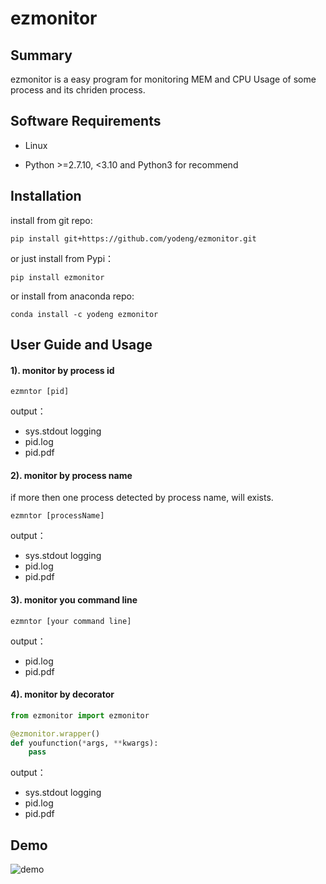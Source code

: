 # ezmonitor

## Summary

ezmonitor is a easy program for monitoring MEM and CPU Usage of some process and its chriden process.



## Software Requirements

+ Linux

+ Python >=2.7.10, <3.10  and  Python3 for recommend



## Installation

install from git repo:
```
pip install git+https://github.com/yodeng/ezmonitor.git
```

or just install from Pypi：

```
pip install ezmonitor
```

or install from anaconda repo:

```
conda install -c yodeng ezmonitor
```



## User Guide and Usage

#### 1).  monitor by process id

```
ezmntor [pid]
```

output：

+ sys.stdout logging
+ pid.log 
+ pid.pdf

#### 2). monitor by process name

if more then one process detected by process name, will exists.

```
ezmntor [processName]
```

output：

+ sys.stdout logging
+ pid.log 
+ pid.pdf

#### 3). monitor you command line

```
ezmntor [your command line]
```

output：

+ pid.log 
+ pid.pdf

#### 4). monitor by decorator

```python
from ezmonitor import ezmonitor

@ezmonitor.wrapper()
def youfunction(*args, **kwargs):
	pass
```

output：

+ sys.stdout logging
+ pid.log 
+ pid.pdf



## Demo

![demo](https://user-images.githubusercontent.com/18365846/163108252-0ffdd202-e989-4dfc-b8dc-b74a9a14f70d.svg)
